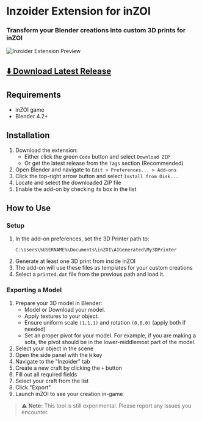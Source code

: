 # Inzoider Extension for inZOI

### Transform your Blender creations into custom 3D prints for inZOI

![Inzoider Extension Preview](https://github.com/user-attachments/assets/13ec951a-6687-43ca-b90a-712f35bfd40d)

## [⬇️ Download Latest Release](https://github.com/Hancapo/Inzoider/releases/latest)

## Requirements
- inZOI game
- Blender 4.2+

## Installation
1. Download the extension:
   - Either click the green `Code` button and select `Download ZIP`
   - Or get the latest release from the `Tags` section (Recommended)
2. Open Blender and navigate to `Edit > Preferences... > Add-ons`
3. Click the top-right arrow button and select `Install from Disk...`
4. Locate and select the downloaded ZIP file
5. Enable the add-on by checking its box in the list

## How to Use

### Setup
1. In the add-on preferences, set the 3D Printer path to:
   ```
   C:\Users\%USERNAME%\Documents\inZOI\AIGenerated\My3DPrinter
   ```
2. Generate at least one 3D print from inside inZOI
3. The add-on will use these files as templates for your custom creations
4. Select a ```printed.dat``` file from the previous path and load it.

### Exporting a Model
1. Prepare your 3D model in Blender:
   - Model or Download your model.
   - Apply textures to your object.
   - Ensure uniform scale `(1,1,1)` and rotation `(0,0,0)` (apply both if needed)
   - Set an proper pivot for your model. For example, if you are making a sofa, the pivot should be in the lower-middlemost part of the model.
3. Select your object in the scene
4. Open the side panel with the `N` key
5. Navigate to the "Inzoider" tab
6. Create a new craft by clicking the `+` button
7. Fill out all required fields
8. Select your craft from the list
9. Click "Export"
10. Launch inZOI to see your creation in-game

> ⚠️ **Note:** This tool is still experimental. Please report any issues you encounter.
